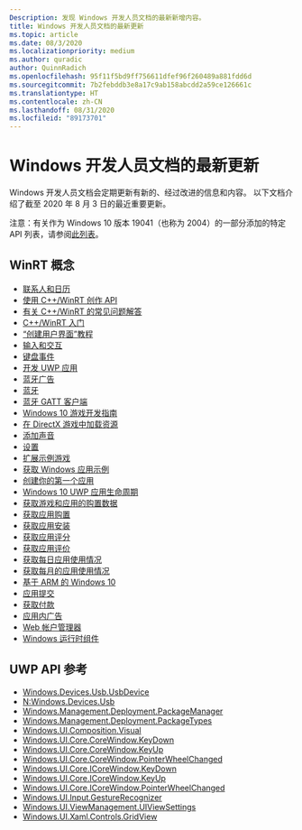 ```yaml
---
Description: 发现 Windows 开发人员文档的最新新增内容。
title: Windows 开发人员文档的最新更新
ms.topic: article
ms.date: 08/3/2020
ms.localizationpriority: medium
ms.author: quradic
author: QuinnRadich
ms.openlocfilehash: 95f11f5bd9ff756611dfef96f260489a881fdd6d
ms.sourcegitcommit: 7b2febddb3e8a17c9ab158abcdd2a59ce126661c
ms.translationtype: HT
ms.contentlocale: zh-CN
ms.lasthandoff: 08/31/2020
ms.locfileid: "89173701"
---
```

# <a name="latest-updates-to-the-windows-developer-docs"></a>Windows 开发人员文档的最新更新

Windows 开发人员文档会定期更新有新的、经过改进的信息和内容。 以下文档介绍了截至 2020 年 8 月 3 日的最近重要更新。

注意：有关作为 Windows 10 版本 19041（也称为 2004）的一部分添加的特定 API 列表，请参阅[此列表](/windows/uwp/whats-new/windows-10-build-19041-api-diff)。

## <a name="winrt-conceptual"></a>WinRT 概念
<ul>
<li><a href="https://docs.microsoft.com/windows/uwp/contacts-and-calendar/index">联系人和日历</a></li>
<li><a href="https://docs.microsoft.com/windows/uwp/cpp-and-winrt-apis/author-apis">使用 C++/WinRT 创作 API</a></li>
<li><a href="https://docs.microsoft.com/windows/uwp/cpp-and-winrt-apis/faq">有关 C++/WinRT 的常见问题解答</a></li>
<li><a href="https://docs.microsoft.com/windows/uwp/cpp-and-winrt-apis/get-started">C++/WinRT 入门</a></li>
<li><a href="https://docs.microsoft.com/windows/uwp/design/basics/xaml-basics-ui">“创建用户界面”教程</a></li>
<li><a href="https://docs.microsoft.com/windows/uwp/design/input/index">输入和交互</a></li>
<li><a href="https://docs.microsoft.com/windows/uwp/design/input/keyboard-events">键盘事件</a></li>
<li><a href="https://docs.microsoft.com/windows/uwp/develop/index">开发 UWP 应用</a></li>
<li><a href="https://docs.microsoft.com/windows/uwp/devices-sensors/ble-beacon">蓝牙广告</a></li>
<li><a href="https://docs.microsoft.com/windows/uwp/devices-sensors/bluetooth">蓝牙</a></li>
<li><a href="https://docs.microsoft.com/windows/uwp/devices-sensors/gatt-client">蓝牙 GATT 客户端</a></li>
<li><a href="https://docs.microsoft.com/windows/uwp/gaming/e2e">Windows 10 游戏开发指南</a></li>
<li><a href="https://docs.microsoft.com/windows/uwp/gaming/load-a-game-asset">在 DirectX 游戏中加载资源</a></li>
<li><a href="https://docs.microsoft.com/windows/uwp/gaming/tutorial--adding-sound">添加声音</a></li>
<li><a href="https://docs.microsoft.com/windows/uwp/gaming/tutorial-game-rendering">设置</a></li>
<li><a href="https://docs.microsoft.com/windows/uwp/gaming/tutorial-resources">扩展示例游戏</a></li>
<li><a href="https://docs.microsoft.com/windows/uwp/get-started/get-app-samples">获取 Windows 应用示例</a></li>
<li><a href="https://docs.microsoft.com/windows/uwp/get-started/your-first-app">创建你的第一个应用</a></li>
<li><a href="https://docs.microsoft.com/windows/uwp/launch-resume/app-lifecycle">Windows 10 UWP 应用生命周期</a></li>
<li><a href="https://docs.microsoft.com/windows/uwp/monetize/acquisitions-data">获取游戏和应用的购置数据</a></li>
<li><a href="https://docs.microsoft.com/windows/uwp/monetize/get-app-acquisitions">获取应用购置</a></li>
<li><a href="https://docs.microsoft.com/windows/uwp/monetize/get-app-installs">获取应用安装</a></li>
<li><a href="https://docs.microsoft.com/windows/uwp/monetize/get-app-ratings">获取应用评分</a></li>
<li><a href="https://docs.microsoft.com/windows/uwp/monetize/get-app-reviews">获取应用评价</a></li>
<li><a href="https://docs.microsoft.com/windows/uwp/monetize/get-app-usage-daily">获取每日应用使用情况</a></li>
<li><a href="https://docs.microsoft.com/windows/uwp/monetize/get-app-usage-monthly">获取每月的应用使用情况</a></li>
<li><a href="https://docs.microsoft.com/windows/uwp/porting/apps-on-arm">基于 ARM 的 Windows 10</a></li>
<li><a href="https://docs.microsoft.com/windows/uwp/publish/app-submissions">应用提交</a></li>
<li><a href="https://docs.microsoft.com/windows/uwp/publish/getting-paid-apps">获取付款</a></li>
<li><a href="https://docs.microsoft.com/windows/uwp/publish/in-app-ads">应用内广告</a></li>
<li><a href="https://docs.microsoft.com/windows/uwp/security/web-account-manager">Web 帐户管理器</a></li>
<li><a href="https://docs.microsoft.com/windows/uwp/winrt-components/index">Windows 运行时组件</a></li>
</ul>

## <a name="uwp-api-reference"></a>UWP API 参考
<ul>
<li><a href="https://docs.microsoft.com/uwp/api/windows.devices.usb.usbdevice">Windows.Devices.Usb.UsbDevice</a></li>
<li><a href="https://docs.microsoft.com/uwp/api/windows.devices.usb.windows.devices.usb">N:Windows.Devices.Usb</a></li>
<li><a href="https://docs.microsoft.com/uwp/api/windows.management.deployment.packagemanager">Windows.Management.Deployment.PackageManager</a></li>
<li><a href="https://docs.microsoft.com/uwp/api/windows.management.deployment.packagetypes">Windows.Management.Deployment.PackageTypes</a></li>
<li><a href="https://docs.microsoft.com/uwp/api/windows.ui.composition.visual">Windows.UI.Composition.Visual</a></li>
<li><a href="https://docs.microsoft.com/uwp/api/windows.ui.core.corewindow.keydown">Windows.UI.Core.CoreWindow.KeyDown</a></li>
<li><a href="https://docs.microsoft.com/uwp/api/windows.ui.core.corewindow.keyup">Windows.UI.Core.CoreWindow.KeyUp</a></li>
<li><a href="https://docs.microsoft.com/uwp/api/windows.ui.core.corewindow.pointerwheelchanged">Windows.UI.Core.CoreWindow.PointerWheelChanged</a></li>
<li><a href="https://docs.microsoft.com/uwp/api/windows.ui.core.icorewindow.keydown">Windows.UI.Core.ICoreWindow.KeyDown</a></li>
<li><a href="https://docs.microsoft.com/uwp/api/windows.ui.core.icorewindow.keyup">Windows.UI.Core.ICoreWindow.KeyUp</a></li>
<li><a href="https://docs.microsoft.com/uwp/api/windows.ui.core.icorewindow.pointerwheelchanged">Windows.UI.Core.ICoreWindow.PointerWheelChanged</a></li>
<li><a href="https://docs.microsoft.com/uwp/api/windows.ui.input.gesturerecognizer">Windows.UI.Input.GestureRecognizer</a></li>
<li><a href="https://docs.microsoft.com/uwp/api/windows.ui.viewmanagement.uiviewsettings">Windows.UI.ViewManagement.UIViewSettings</a></li>
<li><a href="https://docs.microsoft.com/uwp/api/windows.ui.xaml.controls.gridview">Windows.UI.Xaml.Controls.GridView</a></li>
</ul>